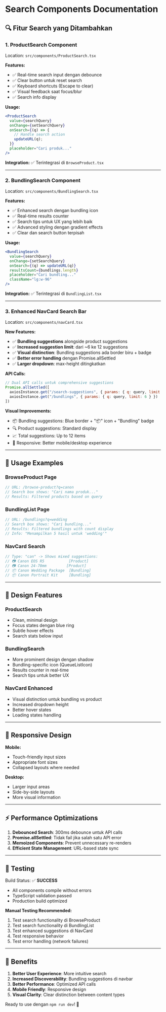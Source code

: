 # Search Components Documentation

## 🔍 Fitur Search yang Ditambahkan

### 1. **ProductSearch Component**
Location: `src/components/ProductSearch.tsx`

**Features:**
- ✅ Real-time search input dengan debounce
- ✅ Clear button untuk reset search  
- ✅ Keyboard shortcuts (Escape to clear)
- ✅ Visual feedback saat focus/blur
- ✅ Search info display

**Usage:**
```jsx
<ProductSearch
  value={searchQuery}
  onChange={setSearchQuery}
  onSearch={(q) => {
    // Handle search action
    updateURL(q);
  }}
  placeholder="Cari produk..."
/>
```

**Integration:** ✅ Terintegrasi di `BrowseProduct.tsx`

---

### 2. **BundlingSearch Component**
Location: `src/components/BundlingSearch.tsx`

**Features:**
- ✅ Enhanced search dengan bundling icon
- ✅ Real-time results counter
- ✅ Search tips untuk UX yang lebih baik
- ✅ Advanced styling dengan gradient effects
- ✅ Clear dan search button terpisah

**Usage:**
```jsx
<BundlingSearch
  value={searchQuery}
  onChange={setSearchQuery}
  onSearch={(q) => updateURL(q)}
  resultsCount={bundlings.length}
  placeholder="Cari bundling..."
  className="lg:w-96"
/>
```

**Integration:** ✅ Terintegrasi di `BundlingList.tsx`

---

### 3. **Enhanced NavCard Search Bar**
Location: `src/components/navCard.tsx`

**New Features:**
- ✅ **Bundling suggestions** alongside product suggestions
- ✅ **Increased suggestion limit**: dari ~6 ke 12 suggestions
- ✅ **Visual distinction**: Bundling suggestions ada border biru + badge
- ✅ **Better error handling** dengan Promise.allSettled
- ✅ **Larger dropdown**: max-height ditingkatkan

**API Calls:**
```javascript
// Dual API calls untuk comprehensive suggestions
Promise.allSettled([
  axiosInstance.get("/search-suggestions", { params: { q: query, limit: 8 } }),
  axiosInstance.get("/bundlings", { params: { q: query, limit: 6 } })
])
```

**Visual Improvements:**
- 📦 Bundling suggestions: Blue border + "📦" icon + "Bundling" badge
- 🔍 Product suggestions: Standard display
- 📈 Total suggestions: Up to 12 items
- 📱 Responsive: Better mobile/desktop experience

---

## 🚀 Usage Examples

### BrowseProduct Page
```jsx
// URL: /browse-product?q=canon
// Search box shows: "Cari nama produk..."
// Results: Filtered products based on query
```

### BundlingList Page  
```jsx
// URL: /bundlings?q=wedding
// Search box shows: "Cari bundling..."
// Results: Filtered bundlings with count display
// Info: "Menampilkan 5 hasil untuk 'wedding'"
```

### NavCard Search
```jsx
// Type: "can" -> Shows mixed suggestions:
// 📷 Canon EOS R5           [Product]
// 📷 Canon 24-70mm         [Product] 
// 📦 Canon Wedding Package  [Bundling]
// 📦 Canon Portrait Kit     [Bundling]
```

---

## 🎨 Design Features

### ProductSearch
- Clean, minimal design
- Focus states dengan blue ring
- Subtle hover effects
- Search stats below input

### BundlingSearch  
- More prominent design dengan shadow
- Bundling-specific icon (QueueListIcon)
- Results counter in real-time
- Search tips untuk better UX

### NavCard Enhanced
- Visual distinction untuk bundling vs product
- Increased dropdown height
- Better hover states
- Loading states handling

---

## 📱 Responsive Design

**Mobile:**
- Touch-friendly input sizes
- Appropriate font sizes
- Collapsed layouts where needed

**Desktop:** 
- Larger input areas
- Side-by-side layouts
- More visual information

---

## ⚡ Performance Optimizations

1. **Debounced Search**: 300ms debounce untuk API calls
2. **Promise.allSettled**: Tidak fail jika salah satu API error
3. **Memoized Components**: Prevent unnecessary re-renders
4. **Efficient State Management**: URL-based state sync

---

## 🧪 Testing

Build Status: ✅ **SUCCESS** 
- All components compile without errors
- TypeScript validation passed
- Production build optimized

**Manual Testing Recommended:**
1. Test search functionality di BrowseProduct
2. Test search functionality di BundlingList  
3. Test enhanced suggestions di NavCard
4. Test responsive behavior
5. Test error handling (network failures)

---

## 🎯 Benefits

1. **Better User Experience**: More intuitive search
2. **Increased Discoverability**: Bundling suggestions di navbar
3. **Better Performance**: Optimized API calls
4. **Mobile Friendly**: Responsive design
5. **Visual Clarity**: Clear distinction between content types

Ready to use dengan `npm run dev`! 🚀
